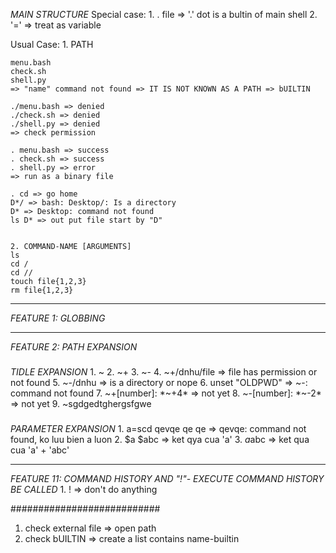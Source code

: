 _MAIN STRUCTURE_
Special case:
    1. . file => '.' dot is a bultin of main shell
    2. '=' => treat as variable

Usual Case:
    1. PATH

    menu.bash
    check.sh
    shell.py
    => "name" command not found => IT IS NOT KNOWN AS A PATH => bUILTIN

    ./menu.bash => denied
    ./check.sh => denied
    ./shell.py => denied
    => check permission

    . menu.bash => success
    . check.sh => success
    . shell.py => error
    => run as a binary file

    . cd => go home
    D*/ => bash: Desktop/: Is a directory
    D* => Desktop: command not found
    ls D* => out put file start by "D"


    2. COMMAND-NAME [ARGUMENTS]
    ls
    cd /
    cd //
    touch file{1,2,3}
    rm file{1,2,3}



-------------------------------------------------------------------------------
_FEATURE 1: GLOBBING_






-------------------------------------------------------------------------------
_FEATURE 2: PATH EXPANSION_

###
*TIDLE EXPANSION*
      1. ~
      2. ~+
      3. ~-
      4. ~+/dnhu/file => file has permission or not found
      5. ~-/dnhu => is a directory or nope
      6. unset "OLDPWD" => ~-: command not found
      7. ~+[number]: *~+4* => not yet
      8. ~-[number]: *~-2* => not yet
      9. ~sgdgedtghergsfgwe



###
*PARAMETER EXPANSION*
      1. a=scd qevqe qe qe => qevqe: command not found, ko luu bien a luon
      2. $a $abc => ket qya cua 'a'
      3. $a$abc => ket qua cua 'a' + 'abc'




-------------------------------------------------------------------------------
_FEATURE 11: COMMAND HISTORY AND "!"- EXECUTE COMMAND HISTORY BE CALLED_
        1. ! => don't do anything






###########################
1. check external file => open path
2. check bUILTIN => create a list contains name-builtin
